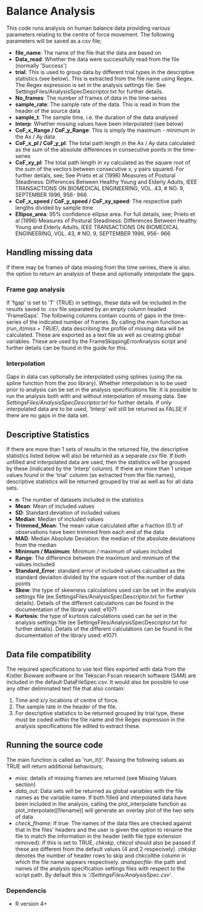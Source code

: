 <h1>Balance Analysis</h1>
This code runs analysis on human balance data providing various parameters relating to the centre of force movement. The following parameters will be saved as a csv file;
<ul>
  <li><b>file_name</b>: The name of the file that the data are based on</li>
  <li><b>Data_read</b>: Whether the data were successfully read from the file (normally 'Success')</li>
  <li><b>trial</b>: This is used to group data by different trial types in the descriptive statistics (see below). This is extracted from the file name using Regex. The Regex expression is set in the analysis settings file. See SettingsFiles/AnalysisSpecDescriptor.txt for further details.</li>
  <li><b>No_frames</b>: The number of frames of data in the time-series</li>
  <li><b>sample_rate</b>: The sample rate of the data. This is read in from the header of the source data</li>
  <li><b>sample_t</b>: The sample time, i.e. the duration of the data analysed</li>
  <li><b>Interp</b>: Whether missing values have been interpolated (see below)</li>
  <li><b>CoF_x_Range / CoF_y_Range</b>: This is simply the maximum - minimum in the Ax / Ay data</li>
  <li><b>CoF_x_pl / CoF_y_pl</b>: The total path length in the Ax / Ay data calculated as the sum of the absolute differences in consecutive points in the time-series</li>
  <li><b>CoF_xy_pl</b>: The total path length in xy calculated as the square root of the sum of the vectors between consecutive x, y pairs squared. For further detials, see;  See Prieto et al (1996) Measures of Postural Steadiness: Differences Between Healthy Young and Elderly Adults, IEEE TRANSACTIONS ON BIOMEDICAL ENGINEERING, VOL. 43, # NO. 9, SEPTEMBER 1996, 956- 966</li>
  <li><b>CoF_x_speed / CoF_y_speed / CoF_xy_speed</b>: The respective path lengths divided by sample time</li>
  <li><b>Ellipse_area</b>: 95% confidence ellipse area. For full details, see; Prieto et al (1996) Measures of Postural Steadiness: Differences Between Healthy Young and Elderly Adults, IEEE TRANSACTIONS ON BIOMEDICAL ENGINEERING, VOL. 43, # NO. 9, SEPTEMBER 1996, 956- 966</li>
</ul>

<h2>Handling missing data</h2>
If there may be frames of data missing from the time serires, there is also the option to return an analysis of these and optionally interpolate the gaps. 
<h3>Frame gap analysis</h3>
If 'fgap' is set to 'T' (TRUE) in settings, these data will be included in the results saved to .csv file separated by an empty column headed 'FrameGaps'. The following columns contain counts of gaps in the time-series of the indicated number of frames.
</ul>
  By calling the main function as <i>(run_it(miss = TRUE)</i>, data describing the profile of missing data will be calculated. These are exported as a text file as well as creating global variables. These are used by the <i></i>FrameSkippingErrorAnalysis</i> script and further details can be found in the guide for this. 
<h3>Interpolation</h3>
Gaps in data can optionally be interpolated using splines (using the na. spline function from the zoo library). Whether interpolation is to be used prior to analysis can be set in the analysis specifications file. It is possible to run the analysis both with and without interpolation of missing data. See <i>SettingsFiles/AnalysisSpecDescriptor.txt</i> for further details. If only interpolated data are to be used, 'Interp' will still be returned as FALSE if there are no gaps in the data set.

<h2>Descriptive Statistics</h2>
If there are more than 1 sets of results in the returned file, the descriptive statistics listed below will also be returned as a separate csv file. If both unfilled and interpolated data are used, then the statistics will be grouped by these (indicated by the 'Interp' column). If there are more than 1 unique values found in the 'trial' column (as extracted from the file names), descriptive statistics will be returned grouped by trial as well as for all data sets.
<ul>
  <li><b>n</b>: The number of datasets included in the statistics</li>
  <li><b>Mean</b>: Mean of included values</li>
  <li><b>SD</b>: Standard deviation of included values</li>
  <li><b>Median</b>: Median of included values</li>
  <li><b>Trimmed_Mean</b>: The mean value calculated after a fraction (0.1) of observations have been trimmed from each end of the data</li>
  <li><b>MAD</b>: Median Absolute Deviation: the median of the absolute deviations from the median</li>
  <li><b>Minimum / Maximum</b>: Minimum / maximum of values included</li>
  <li><b>Range</b>: The difference between the maximum and mnimum of the values included</li>
  <li><b>Standard_Error</b>: standard error of included values calcualted as the standard deviaiton divided by the square root of the number of data points</li>
  <li><b>Skew</b>: the type of skewness calculations used can be set in the analysis settings file (ee SettingsFiles/AnalysisSpecDescriptor.txt for further details). Details of the different calculations can be found in the documentation of the library used: e1071</li>
  <li><b>Kurtosis</b>: the type of kurtosis calculations used can be set in the analysis settings file (ee SettingsFiles/AnalysisSpecDescriptor.txt for further details). Details of the different calculations can be found in the documentation of the library used: e1071</li>
</ul>
<h2>Data file compatibility</h2>
The required specifications to use text files exported with data from the Kistler Bioware software or the Tekscan Fscan research software (SAM) are included in the default DataFileSpec.csv. It would also be possible to use any other deliminated text file that also contain:
<ol>
  <li>Time and x/y locations of centre of force.</li>
  <li>The sample rate in the header of the file.</li>
  <li>For descriptive statistics to be returned grouped by trial type, these must be coded within the file name and the Regex expression in the analysis specifications file edited to extract these.</li>
</ol>
<h2>Running the source code</h2>
The main function is called as 'run_it()'. Passing the following values as TRUE will return additional behaviours;
<ul>
  <li><i>miss</i>: details of missing frames are returned (see Missing Values section)</li>
  <li><i>data_out</i>: Data sets will be returned as global variables with the file names as the variable name. If both filled and interpolated data have been included in the analysis, calling the plot_interpolate function as plot_interpolate([filename)] will generate an overlay plot of the two sets of data</li>
  <li><i>check_flname</i>: If true: The names of the data files are checked against that in the files' headers and the user is given the option to rename the file to match the information in the header (with file type extension removed). If this is set to TRUE, <i>chkskp</i>, <i>chkcol</i> should also be passed if these are different from the default values (4 and 2 respecively). <i>chkskp</i> denotes the number of header rows to skip and <i></i>chkcol</i>the column in which the file name appears respectively.
  <i>analspecfile</i>: the path and names of the analysis specification settings files with respect to the script path. By default this is '<i>/SettingsFiles/AnalysisSpec.csv</i>'.
  
</ul>
<h3>Dependencis</h3>
<ul>
  <li>R version 4+</li>
</ul>
